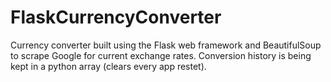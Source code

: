 # FlaskCurrencyConverter
Currency converter built using the Flask web framework and BeautifulSoup to scrape Google for current exchange rates. Conversion history is being kept in a python array (clears every app restet).
